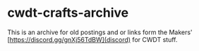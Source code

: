 # cwdt-crafts-archive

This is an archive for old postings and or links form the Makers' [https://discord.gg/gnXj56TdBW](discord) for CWDT stuff.

